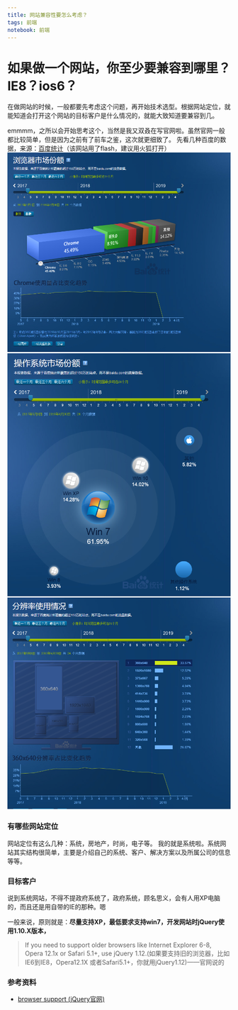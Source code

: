 ```yaml
---
title: 网站兼容性要怎么考虑？
tags: 前端
notebook: 前端
---
```

# 如果做一个网站，你至少要兼容到哪里？IE8？ios6？
在做网站的时候，一般都要先考虑这个问题，再开始技术选型。根据网站定位，就能知道会打开这个网站的目标客户是什么情况的，就能大致知道要兼容到几。

emmmm，之所以会开始思考这个，当然是我又双叒在写官网啦。虽然官网一般都比较简单，但是因为之前有了前车之鉴，这次就更细致了。
先看几种百度的数据，来源：[百度统计](https://tongji.baidu.com/data/hour)（该网站用了flash，建议用火狐打开）
![image](https://github.com/heihuahe/myGallery/raw/master/noteImage/static-img.png)
![image](https://github.com/heihuahe/myGallery/raw/master/noteImage/static-img-2.png)
![image](https://github.com/heihuahe/myGallery/blob/master/noteImage/static-img-3.png)
### 有哪些网站定位
网站定位有这么几种：系统，房地产，时尚，电子等。
我的就是系统啦。系统网站其实结构很简单，主要是介绍自己的系统、客户、解决方案以及所属公司的信息等等。

### 目标客户
说到系统网站，不得不提政府系统了，政府系统，顾名思义，会有人用XP电脑的，而且还是用自带的IE的那种。嗯 

一般来说，原则就是：**尽量支持XP，最低要求支持win7，开发网站时jQuery使用1.10.X版本，**
> If you need to support older browsers like Internet Explorer 6-8, Opera 12.1x or Safari 5.1+, use jQuery 1.12.(如果要支持旧的浏览器，比如IE6到IE8，Opera12.1X 或者Safari5.1+，你就用jQuery1.12)——官网说的


### 参考资料
* [browser support (jQuery官网)](http://jquery.com/browser-support/)